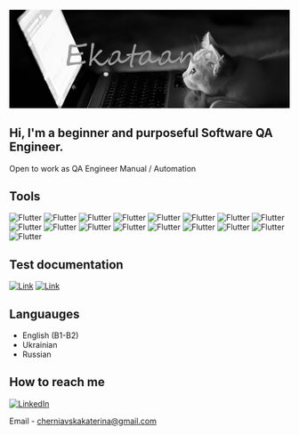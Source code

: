 ![Header](https://github.com/Ekataana/Ekataana/blob/main/assets/header.png)

## Hi, I'm a beginner and purposeful Software QA Engineer. 
Open to work as QA Engineer Manual / Automation

## Tools

![Flutter](https://img.shields.io/badge/-github-black?style=for-the-badge&logo=github)
![Flutter](https://img.shields.io/badge/-jira-black?style=for-the-badge&logo=jira)
![Flutter](https://img.shields.io/badge/-trello-black?style=for-the-badge&logo=trello)
![Flutter](https://img.shields.io/badge/-testrail-black?style=for-the-badge&logo=testrail)
![Flutter](https://img.shields.io/badge/-html5-black?style=for-the-badge&logo=html5)
![Flutter](https://img.shields.io/badge/-css3-black?style=for-the-badge&logo=css3)
![Flutter](https://img.shields.io/badge/-mysql-black?style=for-the-badge&logo=mysql)
![Flutter](https://img.shields.io/badge/-java-black?style=for-the-badge&logo=java)
![Flutter](https://img.shields.io/badge/-python-black?style=for-the-badge&logo=python)
![Flutter](https://img.shields.io/badge/-selenium-black?style=for-the-badge&logo=selenium)
![Flutter](https://img.shields.io/badge/-docker-black?style=for-the-badge&logo=docker)
![Flutter](https://img.shields.io/badge/-jenkins-black?style=for-the-badge&logo=jenkins)
![Flutter](https://img.shields.io/badge/-devtools-black?style=for-the-badge&logo=appveyor)
![Flutter](https://img.shields.io/badge/-django-black?style=for-the-badge&logo=django)
![Flutter](https://img.shields.io/badge/-postman-black?style=for-the-badge&logo=postman)
![Flutter](https://img.shields.io/badge/-soapui-black?style=for-the-badge&logo=soapui)
![Flutter](https://img.shields.io/badge/-virtual_box-black?style=for-the-badge&logo=virtualbox)


## Test documentation
[![Link](https://img.shields.io/badge/-Table_of_equivalence_classes-white?style=for-the-badge&logo)](https://github.com/Ekataana/Test-design-equivalence-class)
[![Link](https://img.shields.io/badge/-Table_of_regression-white?style=for-the-badge&logo)](https://github.com/Ekataana/Table-of-regression)

## Languauges
- English (B1-B2)
- Ukrainian
- Russian

## How to reach me
[![LinkedIn](https://img.shields.io/badge/-Linkedin-blue?style=for-the-badge&logo=Linkedin)](https://www.linkedin.com/in/katerina-cherniavska/)

Email - cherniavskakaterina@gmail.com